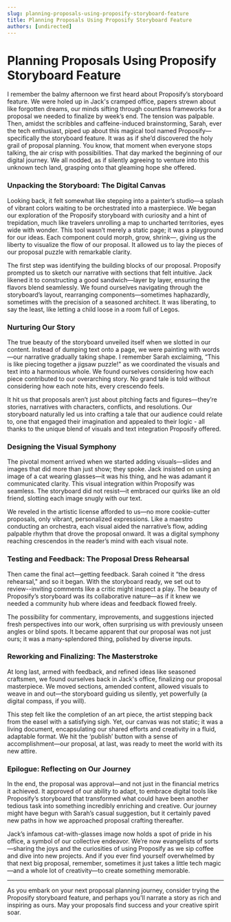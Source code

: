 ```yaml
---
slug: planning-proposals-using-proposify-storyboard-feature
title: Planning Proposals Using Proposify Storyboard Feature
authors: [undirected]
---
```



# Planning Proposals Using Proposify Storyboard Feature

I remember the balmy afternoon we first heard about Proposify’s storyboard feature. We were holed up in Jack's cramped office, papers strewn about like forgotten dreams, our minds sifting through countless frameworks for a proposal we needed to finalize by week’s end. The tension was palpable. Then, amidst the scribbles and caffeine-induced brainstorming, Sarah, ever the tech enthusiast, piped up about this magical tool named Proposify—specifically the storyboard feature. It was as if she’d discovered the holy grail of proposal planning. You know, that moment when everyone stops talking, the air crisp with possibilities. That day marked the beginning of our digital journey. We all nodded, as if silently agreeing to venture into this unknown tech land, grasping onto that gleaming hope she offered.

### Unpacking the Storyboard: The Digital Canvas

Looking back, it felt somewhat like stepping into a painter’s studio—a splash of vibrant colors waiting to be orchestrated into a masterpiece. We began our exploration of the Proposify storyboard with curiosity and a hint of trepidation, much like travelers unrolling a map to uncharted territories, eyes wide with wonder. This tool wasn’t merely a static page; it was a playground for our ideas. Each component could morph, grow, shrink—, giving us the liberty to visualize the flow of our proposal. It allowed us to lay the pieces of our proposal puzzle with remarkable clarity.

The first step was identifying the building blocks of our proposal. Proposify prompted us to sketch our narrative with sections that felt intuitive. Jack likened it to constructing a good sandwich—layer by layer, ensuring the flavors blend seamlessly. We found ourselves navigating through the storyboard’s layout, rearranging components—sometimes haphazardly, sometimes with the precision of a seasoned architect. It was liberating, to say the least, like letting a child loose in a room full of Legos.

### Nurturing Our Story

The true beauty of the storyboard unveiled itself when we slotted in our content. Instead of dumping text onto a page, we were painting with words—our narrative gradually taking shape. I remember Sarah exclaiming, “This is like piecing together a jigsaw puzzle!" as we coordinated the visuals and text into a harmonious whole. We found ourselves considering how each piece contributed to our overarching story. No grand tale is told without considering how each note hits, every crescendo feels.

It hit us that proposals aren’t just about pitching facts and figures—they’re stories, narratives with characters, conflicts, and resolutions. Our storyboard naturally led us into crafting a tale that our audience could relate to, one that engaged their imagination and appealed to their logic - all thanks to the unique blend of visuals and text integration Proposify offered.

### Designing the Visual Symphony

The pivotal moment arrived when we started adding visuals—slides and images that did more than just show; they spoke. Jack insisted on using an image of a cat wearing glasses—it was his thing, and he was adamant it communicated clarity. This visual integration within Proposify was seamless. The storyboard did not resist—it embraced our quirks like an old friend, slotting each image snugly with our text.

We reveled in the artistic license afforded to us—no more cookie-cutter proposals, only vibrant, personalized expressions. Like a maestro conducting an orchestra, each visual aided the narrative’s flow, adding palpable rhythm that drove the proposal onward. It was a digital symphony reaching crescendos in the reader’s mind with each visual note.

### Testing and Feedback: The Proposal Dress Rehearsal

Then came the final act—getting feedback. Sarah coined it “the dress rehearsal," and so it began. With the storyboard ready, we set out to review--inviting comments like a critic might inspect a play. The beauty of Proposify’s storyboard was its collaborative nature—as if it knew we needed a community hub where ideas and feedback flowed freely.

The possibility for commentary, improvements, and suggestions injected fresh perspectives into our work, often surprising us with previously unseen angles or blind spots. It became apparent that our proposal was not just ours; it was a many-splendored thing, polished by diverse inputs.

### Reworking and Finalizing: The Masterstroke

At long last, armed with feedback, and refined ideas like seasoned craftsmen, we found ourselves back in Jack's office, finalizing our proposal masterpiece. We moved sections, amended content, allowed visuals to weave in and out—the storyboard guiding us silently, yet powerfully (a digital compass, if you will).

This step felt like the completion of an art piece, the artist stepping back from the easel with a satisfying sigh. Yet, our canvas was not static; it was a living document, encapsulating our shared efforts and creativity in a fluid, adaptable format. We hit the ‘publish’ button with a sense of accomplishment—our proposal, at last, was ready to meet the world with its new attire.

### Epilogue: Reflecting on Our Journey

In the end, the proposal was approval—and not just in the financial metrics it achieved. It approved of our ability to adapt, to embrace digital tools like Proposify’s storyboard that transformed what could have been another tedious task into something incredibly enriching and creative. Our journey might have begun with Sarah’s casual suggestion, but it certainly paved new paths in how we approached proposal crafting thereafter.

Jack’s infamous cat-with-glasses image now holds a spot of pride in his office, a symbol of our collective endeavor. We’re now evangelists of sorts—sharing the joys and the curiosities of using Proposify as we sip coffee and dive into new projects. And if you ever find yourself overwhelmed by that next big proposal, remember, sometimes it just takes a little tech magic—and a whole lot of creativity—to create something memorable.

---

As you embark on your next proposal planning journey, consider trying the Proposify storyboard feature, and perhaps you'll narrate a story as rich and inspiring as ours. May your proposals find success and your creative spirit soar.